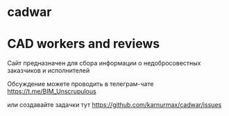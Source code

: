 # cadwar
# CAD workers and reviews

Сайт предназначен для сбора информации о недобросовестных заказчиков и исполнителей

Обсуждение можете проводить в телеграм-чате https://t.me/BIM_Unscrupulous

или создавайте задачки тут https://github.com/karnurmax/cadwar/issues
